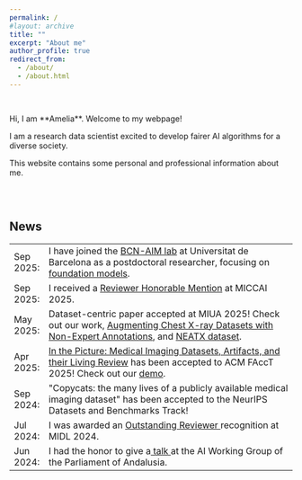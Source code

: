 ```yaml
---
permalink: /
#layout: archive
title: ""
excerpt: "About me"
author_profile: true
redirect_from: 
  - /about/
  - /about.html
---
```


<div style="padding-top:1rem; padding-bottom:2rem">
<p>Hi, I am **Amelia**. Welcome to my webpage!</p>

<p>I am a research data scientist excited to develop fairer AI algorithms for a diverse society.</p>

<p>This website contains some personal and professional information about me.</p>
</div>

## News
<style>
table, tr, td {
    border: none;
}
</style>

<div style="border:0px;border-collapse: collapse;" >
    <table  style="border:0px;border-collapse: collapse;" rules="none" >
        <colgroup>
               <col span="1" style="width: 12%;">
               <col span="1" style="width: 88%;">
        </colgroup>
        <tr>
            <td> Sep 2025: </td> 
            <td> I have joined the <a href="https://www.bcn-aim.org/"> BCN-AIM lab</a> at Universitat de Barcelona as a postdoctoral researcher, focusing on <a href="https://www.bcn-aim.org/dvps/"> foundation models</a>.</td>
        </tr>
        <tr>
        <td> Sep 2025: </td>
        <td> I received a <a href="https://conferences.miccai.org/2025/en/MICCAI-2025-OUTSTANDING-REVIEWER-AWARDS.html"> Reviewer Honorable Mention</a> at MICCAI 2025.</td>
        </tr> 
        <tr>
        <td> May 2025: </td> 
        <td> Dataset-centric paper accepted at MIUA 2025! Check out our work, <a href="https://arxiv.org/abs/2309.02244"> Augmenting Chest X-ray Datasets with Non-Expert Annotations</a>, and <a href="https://zenodo.org/records/14944064/"> NEATX dataset</a>.</td>
        </tr> 
        <tr>
        <td> Apr 2025: </td> 
        <td> <a href="https://arxiv.org/abs/2501.10727"> In the Picture: Medical Imaging Datasets, Artifacts, and their Living Review</a> has been accepted to ACM FAccT 2025! Check out our <a href="http://130.226.140.142/"> demo</a>.</td>
        </tr>
        <tr>
        <td> Sep 2024: </td> 
        <td> "Copycats: the many lives of a publicly available medical imaging dataset" has been accepted to the NeurIPS Datasets and Benchmarks Track!</td>
        </tr> 
        <tr>
        <td> Jul 2024: </td> 
        <td> I was awarded an <a href="https://2024.midl.io/awards"> Outstanding Reviewer </a> recognition at MIDL 2024.</td>
        </tr> 
        <tr>
        <td> Jun 2024: </td> 
        <td> I had the honor to give a<a href="https://ameliajimenez.github.io/talks/2024-06-18-parliament-andalusia"> talk </a> at the AI Working Group of the Parliament of Andalusia.
        </td>
        </tr>
    </table>
</div>
